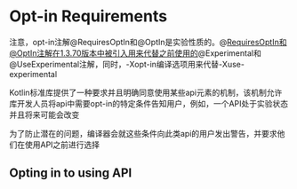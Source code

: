 # Opt-in Requirements
注意，opt-in注解@RequiresOptIn和@OptIn是实验性质的。@RequiresOptIn和@OptIn注解在1.3.70版本中被引入用来代替之前使用的@Experimental和@UseExperimental注解，同时，-Xopt-in编译选项用来代替-Xuse-experimental

Kotlin标准库提供了一种要求并且明确同意使用某些api元素的机制，该机制允许库开发人员将api中需要opt-in的特定条件告知用户，例如，一个API处于实验状态并且将来可能会改变

为了防止潜在的问题，编译器会就这些条件向此类api的用户发出警告，并要求他们在使用API之前进行选择

## Opting in to using API


